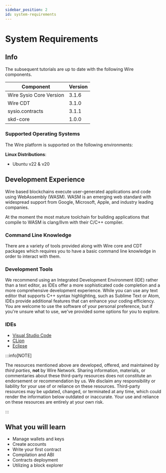 ```yaml
---
sidebar_position: 2
id: system-requirements
---
```


# System Requirements

## Info

The subsequent tutorials are up to date with the following Wire components.

| Component          | Version |
| ------------------ | ------- |
| Wire Sysio Core Version | 3.1.6   |
| Wire CDT                | 3.1.0   |
| sysio.contracts    | 3.1.1   |
| skd-core           | 1.0.0   |

### Supported Operating Systems

The Wire platform is supported on the following environments:

**Linux Distributions**:

- Ubuntu v22 & v20

## Development Experience

Wire based blockchains execute user-generated applications and code using WebAssembly (WASM). WASM is an emerging web standard with widespread support from Google, Microsoft, Apple, and industry leading companies.

At the moment the most mature toolchain for building applications that compile to WASM is clang/llvm with their C/C++ compiler.

### Command Line Knowledge

There are a variety of tools provided along with Wire core and CDT packages which requires you to have a basic command line knowledge in order to interact with them.

### Development Tools

We recommend using an Integrated Development Environment (IDE) rather than a text editor, as IDEs offer a more sophisticated code completion and a more comprehensive development experience. While you can use any text editor that supports C++ syntax highlighting, such as Sublime Text or Atom, IDEs provide additional features that can enhance your coding efficiency. You are welcome to use the software of your personal preference, but if you're unsure what to use, we've provided some options for you to explore.

### IDEs

- [Visual Studio Code](https://code.visualstudio.com/)
- [CLion](https://www.jetbrains.com/clion/)
- [Eclipse](https://eclipseide.org/)

:::info[NOTE]

The resources mentioned above are developed, offered, and maintained _by third parties_, **not** by Wire Network. Sharing information, materials, or commentaries about these third-party resources does not constitute an endorsement or recommendation by us. We disclaim any responsibility or liability for your use of or reliance on these resources. Third-party resources may be updated, changed, or terminated at any time, which could render the information below outdated or inaccurate. Your use and reliance on these resources are entirely at your own risk.

:::

## What you will learn

- Manage wallets and keys
- Create accounts
- Write your first contract
- Compilation and ABI
- Contracts deployment
- Utilizing a block explorer
